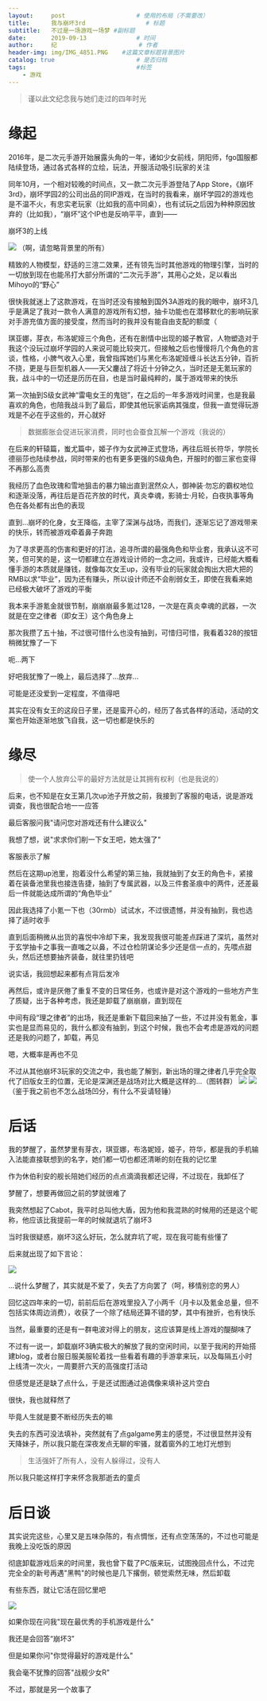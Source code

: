 ```yaml
---
layout:     post   				    # 使用的布局（不需要改）
title:      我与崩坏3rd 				# 标题 
subtitle:   不过是一场游戏一场梦 #副标题
date:       2019-09-13 				# 时间
author:     纪 						# 作者
header-img: img/IMG_4851.PNG 	#这篇文章标题背景图片
catalog: true 						# 是否归档
tags:								#标签
    - 游戏
---
```


>谨以此文纪念我与她们走过的四年时光

# 缘起

2016年，是二次元手游开始展露头角的一年，诸如少女前线，阴阳师，fgo国服都陆续登场，通过各式各样的立绘，玩法，开服活动吸引玩家的关注

同年10月，一个相对较晚的时间点，又一款二次元手游登陆了App Store，《崩坏3rd》，崩坏学园2的公司出品的同IP游戏，在当时的我看来，崩坏学园2的游戏也是不温不火，有忠实老玩家（比如我的高中同桌），也有试玩之后因为种种原因放弃的（比如我），“崩坏”这个IP也是反响平平，直到——

崩坏3的上线

![](https://raw.githubusercontent.com/NoordZeedebuTirpitz/pic/master/IMG_2868.JPG)
（啊，请忽略背景里的所有）

精致的人物模型，舒适的三渲二效果，还有领先当时其他游戏的物理引擎，当时的一切放到现在也能吊打大部分所谓的“二次元手游”，其用心之处，足以看出Mihoyo的“野心”

很快我就迷上了这款游戏，在当时还没有接触到国外3A游戏的我的眼中，崩坏3几乎是满足了我对一款令人满意的游戏所有幻想，抽卡功能也在潜移默化的影响玩家对手游充值方面的接受度，然而当时的我并没有能自由支配的额度（

琪亚娜，芽衣，布洛妮娅三个角色，还有在剧情中出现的姬子教官，人物塑造对于我这个没玩过崩坏学园的人来说可能比较突兀，但接触之后也慢慢将几个角色的言谈，性格，小脾气收入心里，我曾指挥她们与黑化布洛妮娅缠斗长达五分钟，百折不挠，更是与巨型机器人——天父鏖战了将近十分钟之久，当时还是无氪玩家的我，战斗中的一切还是历历在目，也是当时最纯粹的，属于游戏带来的快乐

第一次抽到S级女武神“雷电女王的鬼铠”，在之后的一年多游戏时间里，也是我最喜欢的角色，也陪我战斗到了最后，即使其他玩家诟病其强度，但我一直觉得玩游戏是不必在乎这些的，开心就好

>数据膨胀会促进玩家消费，同时也会蚕食瓦解一个游戏（我说的）

在后来的轩辕篇，蚩尤篇中，姬子作为女武神正式登场，再往后班长符华，学院长德丽莎也陆续参战，同时带来的也有更多更强的S级角色，开服时的御三家也变得不再那么高贵

我经历了血色玫瑰和雪地狙击的暴力输出直到泯然众人，御神装·勿忘的霸权地位和逐渐没落，再往后是百花齐放的时代，真炎幸魂，影骑士·月轮，白夜执事等角色在各处都有出色的表现

直到...崩坏的化身，女王降临，主宰了深渊与战场，而我们，逐渐忘记了游戏带来的快乐，转而被游戏牵着鼻子奔跑

为了寻求更高的伤害和更好的打法，追寻所谓的最强角色和毕业套，我承认这不可笑，但可笑的是，这一切都建立在游戏设计师的一念之间，我或许，已经能大概看懂手游的本质就是赚钱，就像每次女王up，没有毕业的玩家就会掏出大把大把的RMB以求“毕业”，因为还有赚头，所以设计师还不会削弱女王，即使在我看来她已经极大破坏了游戏的平衡

我本来手游氪金就很节制，崩崩崩最多氪过128，一次是在真炎幸魂的武器，一次就是在空之律者（即女王）这个角色身上

那次我攒了五十抽，不过很可惜什么也没有抽到，可惜归可惜，我看着328的按钮稍微犹豫了一下

呃...两下

好吧我犹豫了一晚上，最后选择了...放弃...

可能是还没爱到一定程度，不值得吧

其实在没有女王的这段日子里，还是蛮开心的，经历了各式各样的活动，活动的文案也开始逐渐地放飞自我，这一切也都是快乐的

# 缘尽

>使一个人放弃公平的最好方法就是让其拥有权利（也是我说的）

后来，也不知是在女王第几次up池子开放之前，我接到了客服的电话，说是游戏调查，我也很配合地一一应答

最后客服问我"请问您对游戏还有什么建议么"

我想了想，说"求求你们削一下女王吧，她太强了"

客服表示了解

然后在这期up池里，抱着没什么希望的第三抽，我就抽到了女王的角色卡，紧接着在装备池里我也接连告捷，抽到了专属武器，以及三件套圣痕中的两件，还差最后一件就能达成所谓的“角色毕业”

因此我选择了小氪一下也（30rmb）试试水，不过很遗憾，并没有抽到，我也选择了适时收手

直到后面稍微从出货的喜悦中冷却下来，我发现我很可能差点踩进了深坑，虽然对于玄学抽卡之事我一直嗤之以鼻，不过仓检阴谋论多少还是信一点的，先喂点甜头，然后还想要抽齐装备，就往里扔钱吧

说实话，我回想起来都有点背后发冷

再然后，或许是厌倦了重复不变的日常任务，也或许是对这个游戏的一些地方产生了质疑，出于各种考虑，我还是卸载了崩崩崩，直到现在

中间有段“理之律者”的出场，我还是重新下载回来抽了一些，不过并没有氪金，事实也是显而易见的，我什么都没有抽到，到这个时候，我也不会考虑是游戏的问题还是我的问题了，卸载，再见

嗯，大概率是再也不见

不过从其他崩坏3玩家的交流之中，我也能了解到，新出场的理之律者几乎完全取代了旧版女王的位置，无论是深渊还是战场对比大概是这样的...（图转群）
![](https://raw.githubusercontent.com/NoordZeedebuTirpitz/pic/master/IMG_2866.JPG)
![](https://raw.githubusercontent.com/NoordZeedebuTirpitz/pic/master/IMG_2865.JPG)
（鉴于我之前也不怎么战场凹分，有什么不妥请轻锤）

# 后话

我的梦醒了，虽然梦里有芽衣，琪亚娜，布洛妮娅，姬子，符华，都是我的手机输入法能直接联想到的名字，她们都一切也都还清晰的刻在我的记忆里

作为休伯利安的舰长陪她们经历的点点滴滴我都还记得，不过现在，我卸任了

梦醒了，想要再做回之前的梦就很难了

我突然想起了Cabot，我平时总叫他大盾，因为他和我混熟的时候用的还是这个昵称，他应该比我提前一年的时候就退坑了崩坏3

当时我很疑惑，崩坏3这么好玩，怎么就弃坑了呢，现在我可能有些懂了

后来就出现了如下言论：

![](https://raw.githubusercontent.com/NoordZeedebuTirpitz/pic/master/IMG_2867(20190913-005142).jpg)

...说什么梦醒了，其实就是不爱了，失去了方向罢了（呵，移情别恋的男人）

回忆这四年来的一切，前前后后在游戏里投入了小两千（月卡以及氪金总量，但不包括实体周边消费），收获了一个除了结局还算不错的梦，其中有挫折，也有快乐

当然，最重要的还是有一群电波对得上的朋友，这应该算是线上游戏的醍醐味了

不过有一说一，卸载崩坏3确实极大的解放了我的空闲时间，以至于我闲的开始搭建blog，或者台服日服美服轮着找一些看着有趣的手游拿来玩，以及每隔五小时上线清一次火，一周要肝六天的高强度打活动

但感觉是还是缺了点什么，于是还试图通过追偶像来填补这片空白

很快，我也就释然了

毕竟人生就是要不断经历失去的嘛

失去的东西可没法填补，突然就有了点galgame男主的感觉，不过很显然并没有天降妹子，所以我只能在深夜发点无聊的牢骚，就着窗外的工地灯光想到

>生活强奸了所有人，没有人躲得过，没有人

所以我只能这样打字来怀念我那逝去的童贞

# 后日谈

其实说完这些，心里又是五味杂陈的，有点惆怅，还有点空荡荡的，不过也可能是我晚上没吃饭的原因

彻底卸载游戏后来的时间里，我也曾下载了PC版来玩，试图挽回点什么，不过完完全全的新号再遇"黑鸭"的时候也是几下撂倒，顿觉索然无味，然后卸载

有些东西，就让它活在回忆里吧

![](https://raw.githubusercontent.com/NoordZeedebuTirpitz/pic/master/%E5%B4%A9%E5%9D%8F3%202019_8_1%2020_22_05.png)

如果你现在问我"现在最优秀的手机游戏是什么"

我还是会回答“崩坏3”

但是如果你问"你觉得最好的游戏是什么"

我会毫不犹豫的回答"战舰少女R"

不过，那就是另一个故事了

